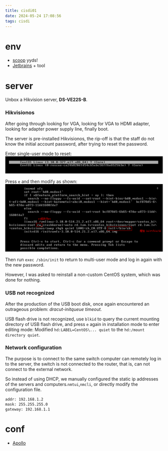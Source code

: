 ```yaml
---
title: cisdi01
date: 2024-05-24 17:08:56
tags: cisdi
---
```


# env
- [scoop](https://github.com/ScoopInstaller/Scoop) yyds!
- [Jetbrains](https://www.jetbrains.com/) + tool

# server
Unbox a Hikvision server, **DS-VE22S-B**.

### Hikvisionos

After going through looking for VGA, looking for VGA to HDMI adapter, looking for adapter power supply line, finally boot.

The server is pre-installed Hikvisionos, the rip-off is that the staff do not know the initial account password, after trying to reset the password.

Enter single-user mode to reset:
![01](./img/cisdi01/hikServer01.png)

Press ```e``` and then modify as shown:
![02](./img/cisdi01/hikServer02.png)

Then run ```exec /sbin/init``` to return to multi-user mode and log in again with the new password.

However, I was asked to reinstall a non-custom CentOS system, which was done for nothing.

### USB not recognized

After the production of the USB boot disk, once again encountered an outrageous problem: *dracut-initqueue timeout.*

USB flash drive is not recognized, use ```blkid``` to query the current mounting directory of USB flash drive, and press ```e``` again in installation mode to enter editing mode:
Modified ```hd:LABEL=CentOS\... quiet``` to the ```hd:/mount directory quiet```.

### Network configuration

The purpose is to connect to the same switch computer can remotely log in to the server, the switch is not connected to the router, that is, can not connect to the external network.

So instead of using DHCP, we manually configured the static ip addresses of the servers and computers.```nmtui```,```nmcli```, or directly modify the configuration file.
```
addr: 192.168.1.2
mask: 255.255.255.0
gateway: 192.168.1.1
```

# conf

- [Apollo](https://www.apolloconfig.com/#/zh/design/apollo-introduction)



